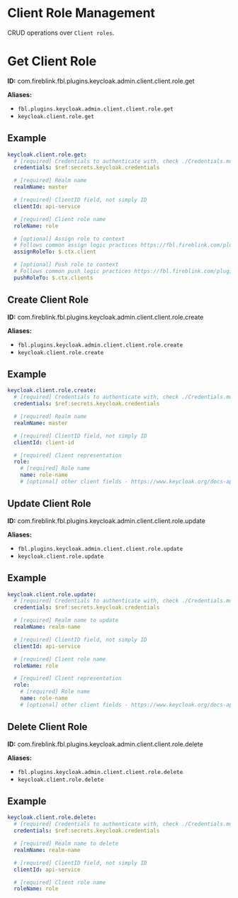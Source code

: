 # Client Role Management

CRUD operations over `Client roles`.

# Get Client Role

**ID:** com.fireblink.fbl.plugins.keycloak.admin.client.client.role.get

**Aliases:**

- `fbl.plugins.keycloak.admin.client.client.role.get`
- `keycloak.client.role.get`

## Example

```yaml
keycloak.client.role.get:
  # [required] Credentials to authenticate with, check ./Credentials.md for more information
  credentials: $ref:secrets.keycloak.credentials

  # [required] Realm name
  realmName: master

  # [required] ClientID field, not simply ID
  clientId: api-service

  # [required] Client role name
  roleName: role

  # [optional] Assign role to context
  # Follows common assign logic practices https://fbl.fireblink.com/plugins/common#assign-to
  assignRoleTo: $.ctx.client

  # [optional] Push role to context
  # Follows common push logic practices https://fbl.fireblink.com/plugins/common#push-to
  pushRoleTo: $.ctx.clients
```

## Create Client Role

**ID:** com.fireblink.fbl.plugins.keycloak.admin.client.client.role.create

**Aliases:**

- `fbl.plugins.keycloak.admin.client.client.role.create`
- `keycloak.client.role.create`

## Example

```yaml
keycloak.client.role.create:
  # [required] Credentials to authenticate with, check ./Credentials.md for more information
  credentials: $ref:secrets.keycloak.credentials

  # [required] Realm name
  realmName: master

  # [required] ClientID field, not simply ID
  clientId: client-id

  # [required] Client representation
  role:
    # [required] Role name
    name: role-name
    # [optional] other client fields - https://www.keycloak.org/docs-api/6.0/rest-api/index.html#_rolerepresentation
```

## Update Client Role

**ID:** com.fireblink.fbl.plugins.keycloak.admin.client.client.role.update

**Aliases:**

- `fbl.plugins.keycloak.admin.client.client.role.update`
- `keycloak.client.role.update`

## Example

```yaml
keycloak.client.role.update:
  # [required] Credentials to authenticate with, check ./Credentials.md for more information
  credentials: $ref:secrets.keycloak.credentials

  # [required] Realm name to update
  realmName: realm-name

  # [required] ClientID field, not simply ID
  clientId: api-service

  # [required] Client role name
  roleName: role

  # [required] Client representation
  role:
    # [required] Role name
    name: role-name
    # [optional] other client fields - https://www.keycloak.org/docs-api/6.0/rest-api/index.html#_rolerepresentation
```

## Delete Client Role

**ID:** com.fireblink.fbl.plugins.keycloak.admin.client.client.role.delete

**Aliases:**

- `fbl.plugins.keycloak.admin.client.client.role.delete`
- `keycloak.client.role.delete`

## Example

```yaml
keycloak.client.role.delete:
  # [required] Credentials to authenticate with, check ./Credentials.md for more information
  credentials: $ref:secrets.keycloak.credentials

  # [required] Realm name to delete
  realmName: realm-name

  # [required] ClientID field, not simply ID
  clientId: api-service

  # [required] Client role name
  roleName: role
```
